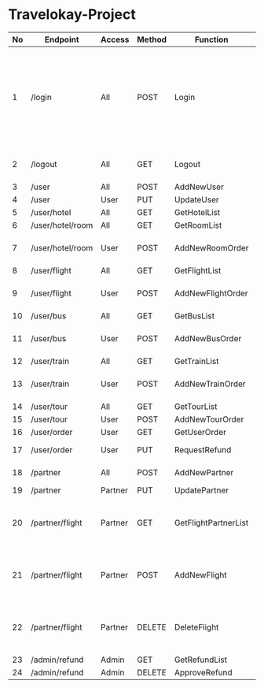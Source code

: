 # Travelokay-Project

| No | Endpoint	        | Access	| Method	| Function                  | Response                          | Desc                                                                                                  |
|----| ---------------- | --------- | --------- | ------------------------- | --------------------------------- | ----------------------------------------------------------------------------------------------------- |
| 1  | /login	        | All		| POST		| Login                     | UserResponse, PartnerResponse     | Saat login berhasil, akan menghasilkan cookie berisi token. Response berbeda tergantung jenis user.   |
| 2  | /logout	        | All		| GET		| Logout                    | MessageResponse                   | Menghapus cookie yang berisi token.                                                                   |
| 3  | /user		    | All		| POST		| AddNewUser	            | MessageResponse                   | Register user.                                                                                        |
| 4  | /user		    | User		| PUT		| UpdateUser	            | MessageResponse                   | -                                                                                                     |
| 5  | /user/hotel	    | All		| GET		| GetHotelList              | HotelsResponse                    | -                                                                                                     |
| 6  | /user/hotel/room | All		| GET		| GetRoomList               | RoomsResponse                     | -                                                                                                     |
| 7  | /user/hotel/room | User		| POST		| AddNewRoomOrder           | HotelOrderResponse                | Trigger update tabel rooms.                                                                           |
| 8  | /user/flight	    | All		| GET		| GetFlightList             | FlightsResponse                   | -                                                                                                     |
| 9  | /user/flight	    | User		| POST		| AddNewFlightOrder         | FlightOrderResponse               | Trigger update tabel seats.                                                                           |
| 10 | /user/bus 	    | All		| GET		| GetBusList                | BusTripsResponse                  | -                                                                                                     |
| 11 | /user/bus 	    | User		| POST		| AddNewBusOrder            | BusOrderResponse                  | Trigger update tabel seats.                                                                           |
| 12 | /user/train	    | All		| GET		| GetTrainList              | TrainTripsResponse                | -                                                                                                     |
| 13 | /user/train	    | User		| POST		| AddNewTrainOrder          | TrainOrderResponse                | Trigger update tabel seats.                                                                           |
| 14 | /user/tour	    | All		| GET		| GetTourList               | ToursResponse                     | -                                                                                                     |
| 15 | /user/tour	    | User		| POST		| AddNewTourOrder           | TourOrderResponse                 | -                                                                                                     |
| 16 | /user/order	    | User		| GET		| GetUserOrder              | UserOrdersResponse                |                                                                                                       |
| 17 | /user/order 	    | User		| PUT	    | RequestRefund             | MessageResponse                   | Update order_status.                                                                                  |
| 18 | /partner	        | All		| POST		| AddNewPartner	            | MessageResponse                   | Register partner.                                                                                     |
| 19 | /partner	        | Partner	| PUT		| UpdatePartner   	        | MessageResponse                   | -                                                                                                     |
| 20 | /partner/flight  | Partner	| GET		| GetFlightPartnerList   	| FlightsResponse                   | Cek berdasarkan nama perusahaan partner.                                                              |
| 21 | /partner/flight  | Partner	| POST  	| AddNewFlight   	        | FlightResponse                    | Cek berdasarkan nama perusahaan partner.                                                              |
| 22 | /partner/flight  | Partner	| DELETE	| DeleteFlight   	        | MessageResponse                   | Cek berdasarkan nama perusahaan partner.                                                              |
| 23 | /admin/refund    | Admin		| GET		| GetRefundList   	        | RefundsResponse                   | -                                                                                                     |
| 24 | /admin/refund    | Admin		| DELETE	| ApproveRefund   	        | MessageResponse                   | -                                                                                                     |

